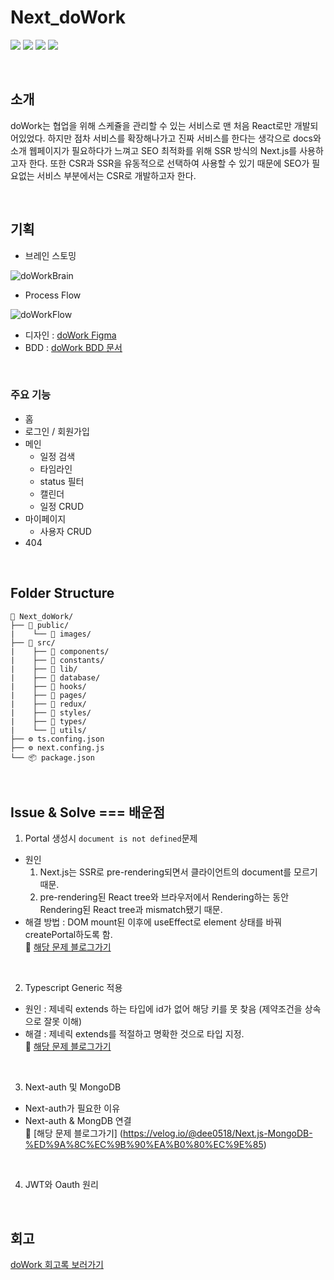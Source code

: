# Next_doWork

<img src="https://img.shields.io/badge/Next.js-000000?style=flat&logo=next.js&logoColor=white"> <img src="https://img.shields.io/badge/-react-61DAFB?style=flat&logo=react&logoColor=white">
<img src="https://img.shields.io/badge/redux-764ABC?style=flat&logo=redux&logoColor=white"> <img src="https://img.shields.io/badge/-styled--components-DB7093?style=flat&logo=styledComponents&logoColor=white">

<br>

## 소개

doWork는 협업을 위해 스케쥴을 관리할 수 있는 서비스로 맨 처음 React로만 개발되어있었다. 하지만 점차 서비스를 확장해나가고 진짜 서비스를 한다는 생각으로 docs와 소개 웹페이지가 필요하다가 느껴고 SEO 최적화를 위해 SSR 방식의 Next.js를 사용하고자 한다. 또한 CSR과 SSR을 유동적으로 선택하여 사용할 수 있기 때문에 SEO가 필요없는 서비스 부분에서는 CSR로 개발하고자 한다.

<br>

## 기획

- 브레인 스토밍

![doWorkBrain](https://user-images.githubusercontent.com/92196967/202966960-321eff7a-012d-443c-9e1a-e53c7881b850.png)

- Process Flow

![doWorkFlow](https://user-images.githubusercontent.com/92196967/202952939-79eb0769-8bba-4759-9071-19644c2cbf3d.png)

- 디자인 : [doWork Figma](https://www.figma.com/file/sMXTsGVLePYJwoEsA1e26n/doWork?node-id=0%3A1&t=GqktNgDIHzG0dZMa-0)
- BDD : [doWork BDD 문서](https://docs.google.com/spreadsheets/d/1oldLpVJ2_0xkzbPWXVMnKgdTrgSqNU7gfqFhD9IPoQw/edit#gid=0)

<br>

### 주요 기능

- 홈
- 로그인 / 회원가입
- 메인
  - 일정 검색
  - 타임라인
  - status 필터
  - 캘린더
  - 일정 CRUD
- 마이페이지
  - 사용자 CRUD
- 404

<br>

## Folder Structure

```
📁 Next_doWork/
├── 📁 public/
|    └── 📁 images/
├── 📁 src/
|    ├── 📁 components/
|    ├── 📁 constants/
|    ├── 📁 lib/
|    ├── 📁 database/
|    ├── 📁 hooks/
|    ├── 📁 pages/
|    ├── 📁 redux/
|    ├── 📁 styles/
|    ├── 📁 types/
|    └── 📁 utils/
├── ⚙️ ts.confing.json
├── ⚙️ next.confing.js
└── 📦 package.json
```

<br>

## Issue & Solve === 배운점

1. Portal 생성시 `document is not defined`문제

- 원인
  1. Next.js는 SSR로 pre-rendering되면서 클라이언트의 document를 모르기 때문.
  2. pre-rendering된 React tree와 브라우저에서 Rendering하는 동안 Rendering된 React tree과 mismatch됐기 때문.
- 해결 방법 : DOM mount된 이후에 useEffect로 element 상태를 바꿔 createPortal하도록 함. <br>
  🧷 [해당 문제 블로그가기](https://velog.io/@dee0518/Next.js-react-hydration-error)

<br>

2. Typescript Generic 적용

- 원인 : 제네릭 extends 하는 타입에 id가 없어 해당 키를 못 찾음 (제약조건을 상속으로 잘못 이해)
- 해결 : 제네릭 extends를 적절하고 명확한 것으로 타입 지정. <br>
  🧷 [해당 문제 블로그가기](https://velog.io/@dee0518/Typescript-%EA%B8%B0%EC%B4%88-%EB%8B%A4%EC%A7%80%EA%B8%B0-4)

<br>

3. Next-auth 및 MongoDB

- Next-auth가 필요한 이유
- Next-auth & MongDB 연결 <br>
  🧷 [해당 문제 블로그가기] (https://velog.io/@dee0518/Next.js-MongoDB-%ED%9A%8C%EC%9B%90%EA%B0%80%EC%9E%85)


<br>

4. JWT와 Oauth 원리

<!-- 5. 암호화
7. next.js와 redux의 관계 - next-redux-wrapper가 필요한 이유 -->

<br>

## 회고

[doWork 회고록 보러가기](https://velog.io/@dee0518/Memoir-%ED%95%A8%EA%BB%98-%EC%9D%BC%ED%95%B4%EC%9A%94-doWork-t8otrvg1)
